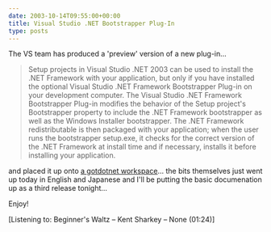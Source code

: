```yaml
---
date: 2003-10-14T09:55:00+00:00
title: Visual Studio .NET Bootstrapper Plug-In
type: posts
---
```

The VS team has produced a 'preview' version of a new plug-in...

> Setup projects in Visual Studio .NET 2003 can be used to install the .NET Framework with your application, but only if you have installed the optional Visual Studio .NET Framework Bootstrapper Plug-in on your development computer. The Visual Studio .NET Framework Bootstrapper Plug-in modifies the behavior of the Setup project's Bootstrapper property to include the .NET Framework bootstrapper as well as the Windows Installer bootstrapper. The .NET Framework redistributable is then packaged with your application; when the user runs the bootstrapper setup.exe, it checks for the correct version of the .NET Framework at install time and if necessary, installs it before installing your application.

and placed it up onto [a gotdotnet workspace](http://www.gotdotnet.com/Community/Workspaces/Workspace.aspx?id=2f8f0a23-f529-4158-8e0a-d187d16f41f1)... the bits themselves just went up today in English and Japanese and I'll be putting the basic documenation up as a third release tonight...

Enjoy!


  [Listening to: Beginner's Waltz – Kent Sharkey – None (01:24)]
